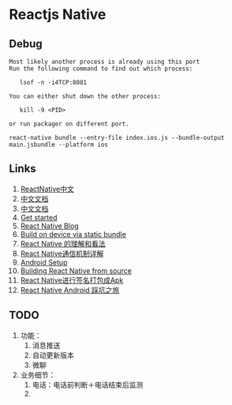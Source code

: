 # Reactjs Native

## Debug
```
Most likely another process is already using this port
Run the following command to find out which process:

   lsof -n -i4TCP:8081 

You can either shut down the other process:

   kill -9 <PID> 

or run packager on different port.
```

```
react-native bundle --entry-file index.ios.js --bundle-output main.jsbundle --platform ios
```

## Links
1. [ReactNative中文](http://reactnative.cn/docs/0.21/getting-started.html#content)
1. [中文文档](http://wiki.jikexueyuan.com/project/react-native/)
1. [中文文档](http://react-native.cn/)
1. [Get started](https://facebook.github.io/react-native/docs/getting-started.html#content)
1. [React Native Blog](https://code.facebook.com/posts/1014532261909640/react-native-bringing-modern-web-techniques-to-mobile/)
1. [Build on device via static bundle](https://github.com/facebook/react-native/issues/240)
1. [React Native 的理解和看法](http://div.io/topic/851)
1. [React Native通信机制详解](http://blog.cnbang.net/tech/2698/)
1. [Android Setup](https://facebook.github.io/react-native/docs/android-setup.html)
1. [Building React Native from source](https://facebook.github.io/react-native/docs/android-building-from-source.html)
1. [React Native进行签名打包成Apk](http://www.lcode.org/%E3%80%90react-native%E5%BC%80%E5%8F%91%E3%80%91react-native%E8%BF%9B%E8%A1%8C%E7%AD%BE%E5%90%8D%E6%89%93%E5%8C%85%E6%88%90apk/)
1. [React Native Android 踩坑之旅](http://www.alloyteam.com/2015/10/react-native-android-steps-on-tour/)

## TODO
1. 功能：
    1. 消息推送
    1. 自动更新版本
    1. 微聊
1. 业务细节：
    1. 电话：电话前判断＋电话结束后监测
    1. 